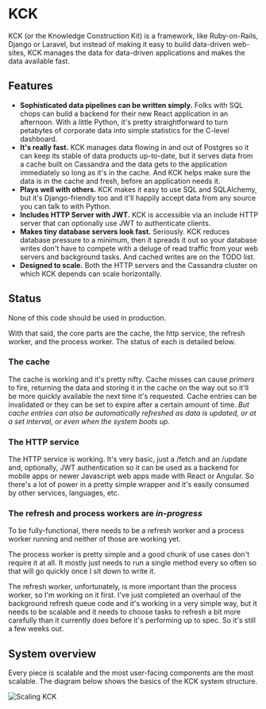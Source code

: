 # KCK
KCK (or the Knowledge Construction Kit) is a framework, like Ruby-on-Rails, Django or
Laravel, but instead of making it easy to build data-driven web-sites, KCK manages the
data for data-driven applications and makes the data available fast.

## Features
* **Sophisticated data pipelines can be written simply.**  Folks with SQL chops can
  build a backend for their new React application in an afternoon.  With a little
  Python, it's pretty straightforward to turn petabytes of corporate data into
  simple statistics for the C-level dashboard.
* **It's really fast.**  KCK manages data flowing in and out of Postgres so it can keep
  its stable of data products up-to-date, but it serves data from a cache built on
  Cassandra and the data gets to the application immediately so long as it's in the
  cache.  And KCK helps make sure the data is in the cache and fresh, before an
  application needs it.
* **Plays well with others.**  KCK makes it easy to use SQL and SQLAlchemy, but it's
  Django-friendly too and it'll happily accept data from any source you can talk to
  with Python.
* **Includes HTTP Server with JWT.** KCK is accessible via an include HTTP server that
  can optionally use JWT to authenticate clients.
* **Makes tiny database servers look fast.** Seriously. KCK reduces database pressure
  to a minimum, then it spreads it out so your database writes don't have to compete
  with a deluge of read traffic from your web servers and background tasks.  And cached
  writes are on the TODO list.
* **Designed to scale.** Both the HTTP servers and the Cassandra cluster on which KCK
  depends can scale horizontally.

## Status
None of this code should be used in production.

With that said, the core parts are the cache, the http service, the refresh worker, and
the process worker.  The status of each is detailed below.

### The cache
The cache is working and it's pretty nifty.  Cache misses can cause _primers_ to fire,
returning the data and storing it in the cache on the way out so it'll be more quickly
available the next time it's requested.  Cache entries can be invalidated or they can be
set to expire after a certain amount of time.  *But cache entries can also be automatically
refreshed as data is updated, or at a set interval, or even when the system boots up.*

### The HTTP service
The HTTP service is working.  It's very basic, just a /fetch and an /update and,
optionally, JWT authentication so it can be used as a backend for mobile apps or
newer Javascript web apps made with React or Angular. So there's a lot of power
in a pretty simple wrapper and it's easily consumed by other services, languages,
etc.

### The refresh and process workers are _in-progress_
To be fully-functional, there needs to be a refresh worker and a process worker running and
neither of those are working yet.

The process worker is pretty simple and a good chunk of use cases don't require it at all.
It mostly just needs to run a single method every so often so that will go quickly once
I sit down to write it.

The refresh worker, unfortunately, is more important than the process worker, so I'm
working on it first.  I've just completed an overhaul of the background refresh queue
code and it's working in a very simple way, but it needs to be scalable and it needs
to choose tasks to refresh a bit more carefully than it currently does before it's
performing up to spec.  So it's still a few weeks out.

## System overview
Every piece is scalable and the most user-facing components are the most scalable.
The diagram below shows the basics of the KCK system structure.



![Scaling KCK](misc/kck_system_design.png)

